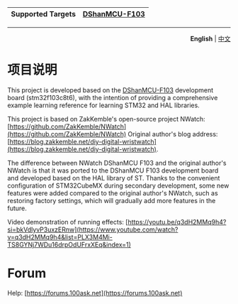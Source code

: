 | Supported Targets | [DShanMCU-F103](https://item.taobao.com/item.htm?id=724601559592) |
| ----------------- | ------------ |

---
<p align="right">
  <b>English</b> | <a href="./README_zh.md">中文</a></a>
</p>


# 项目说明

This project is developed based on the [DShanMCU-F103](https://item.taobao.com/item.htm?id=724601559592) development board (stm32f103c8t6), with the intention of providing a comprehensive example learning reference for learning STM32 and HAL libraries.

This project is based on ZakKemble's open-source project NWatch: [https://github.com/ZakKemble/NWatch](https://github.com/ZakKemble/NWatch) Original author's blog address: [https://blog.zakkemble.net/diy-digital-wristwatch](https://blog.zakkemble.net/diy-digital-wristwatch).

The difference between NWatch DShanMCU F103 and the original author's NWatch is that it was ported to the DShanMCU F103 development board and developed based on the HAL library of ST. Thanks to the convenient configuration of STM32CubeMX during secondary development, some new features were added compared to the original author's NWatch, such as restoring factory settings, which will gradually add more features in the future.

Video demonstration of running effects: [https://youtu.be/q3dH2MMq9h4?si=bkVdlyvP3uxzERnw](https://www.youtube.com/watch?v=q3dH2MMq9h4&list=PLX3M4Mi-TS8GYNj7WDu16drpOdUFrxXEq&index=1)


# Forum

Help: [https://forums.100ask.net](https://forums.100ask.net)


